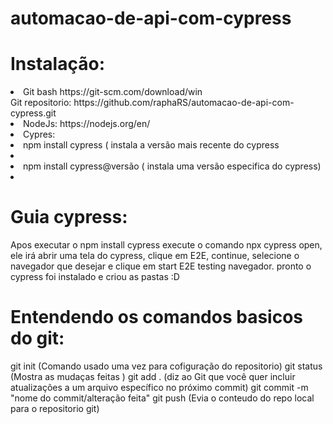 # automacao-de-api-com-cypress

# Instalação:
<li>Git bash https://git-scm.com/download/win</li> 
<l1>Git repositorio: https://github.com/raphaRS/automacao-de-api-com-cypress.git</li>
<li>NodeJs: https://nodejs.org/en/</li>
<li>Cypres:</li>
	<li>npm install cypress ( instala a versão mais recente do cypress<li>
	<li>npm install cypress@versão ( instala uma versão especifica do cypress)<li>

# Guia cypress:
 Apos executar o npm install cypress
 execute o comando npx cypress open, ele irá abrir uma tela do cypress, clique em E2E,
 continue, selecione o navegador que desejar e clique em start E2E  testing navegador.
 pronto o cypress foi instalado e criou as pastas :D 

# Entendendo os comandos basicos do git:
git init (Comando usado uma vez para cofiguração do repositorio)
git status (Mostra as mudaças feitas )
git add . (diz ao Git que você quer incluir atualizações a um arquivo específico no próximo commit)
git commit -m "nome do commit/alteração feita"
git push (Evia o conteudo do repo local para o repositorio git)
